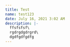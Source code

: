```yaml
---
title: Test
name: test123
date: July 16, 2021 3:02 AM
description: |-
  ffsfsfsf\
  rgdrgdgdrgrd\
  dgdfgdfgdfg
---
```

